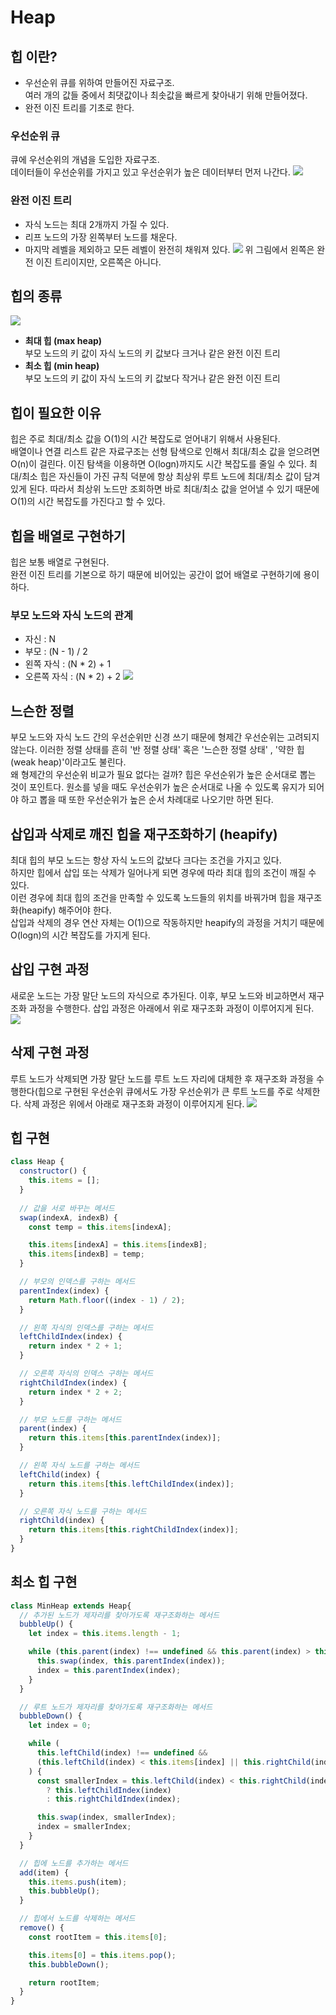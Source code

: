 # Heap
## 힙 이란?
- 우선순위 큐를 위하여 만들어진 자료구조.  
  여러 개의 값들 중에서 최댓값이나 최솟값을 빠르게 찾아내기 위해 만들어졌다.
- 완전 이진 트리를 기초로 한다.

### 우선순위 큐
큐에 우선순위의 개념을 도입한 자료구조.  
데이터들이 우선순위를 가지고 있고 우선순위가 높은 데이터부터 먼저 나간다.
![](./img/heap_01.png)

### 완전 이진 트리
- 자식 노드는 최대 2개까지 가질 수 있다.
- 리프 노드의 가장 왼쪽부터 노드를 채운다.
- 마지막 레벨을 제외하고 모든 레벨이 완전히 채워져 있다.
![](img/heap_02.png)
위 그림에서 왼쪽은 완전 이진 트리이지만, 오른쪽은 아니다.

## 힙의 종류
![](img/heap_03.png)
- __최대 힙 (max heap)__  
  부모 노드의 키 값이 자식 노드의 키 값보다 크거나 같은 완전 이진 트리
- __최소 힙 (min heap)__  
  부모 노드의 키 값이 자식 노드의 키 값보다 작거나 같은 완전 이진 트리

## 힙이 필요한 이유
힙은 주로 최대/최소 값을 O(1)의 시간 복잡도로 얻어내기 위해서 사용된다.  
배열이나 연결 리스트 같은 자료구조는 선형 탐색으로 인해서 최대/최소 값을 얻으려면 O(n)이 걸린다. 이진 탐색을 이용하면 O(logn)까지도 시간 복잡도를 줄일 수 있다.
최대/최소 힙은 자신들이 가진 규칙 덕분에 항상 최상위 루트 노드에 최대/최소 값이 담겨있게 된다. 따라서 최상위 노드만 조회하면 바로 최대/최소 값을 얻어낼 수 있기 때문에 O(1)의 시간 복잡도를 가진다고 할 수 있다.

## 힙을 배열로 구현하기
힙은 보통 배열로 구현된다.  
완전 이진 트리를 기본으로 하기 때문에 비어있는 공간이 없어 배열로 구현하기에 용이하다.

### 부모 노드와 자식 노드의 관계
- 자신 : N
- 부모 :  (N - 1) / 2
- 왼쪽 자식 : (N * 2) + 1
- 오른쪽 자식 : (N * 2) + 2
![](img/heap_04.png)

## 느슨한 정렬
부모 노드와 자식 노드 간의 우선순위만 신경 쓰기 때문에 형제간 우선순위는 고려되지 않는다. 이러한 정렬 상태를 흔히 '반 정렬 상태' 혹은 '느슨한 정렬 상태' , '약한 힙(weak heap)'이라고도 불린다.  
왜 형제간의 우선순위 비교가 필요 없다는 걸까? 힙은 우선순위가 높은 순서대로 뽑는 것이 포인트다. 원소를 넣을 때도 우선순위가 높은 순서대로 나올 수 있도록 유지가 되어야 하고 뽑을 때 또한 우선순위가 높은 순서 차례대로 나오기만 하면 된다.

## 삽입과 삭제로 깨진 힙을 재구조화하기 (heapify)
최대 힙의 부모 노드는 항상 자식 노드의 값보다 크다는 조건을 가지고 있다.  
하지만 힙에서 삽입 또는 삭제가 일어나게 되면 경우에 따라 최대 힙의 조건이 깨질 수 있다.  
이런 경우에 최대 힙의 조건을 만족할 수 있도록 노드들의 위치를 바꿔가며 힙을 재구조화(heapify) 해주어야 한다.  
삽입과 삭제의 경우 연산 자체는 O(1)으로 작동하지만 heapify의 과정을 거치기 때문에 O(logn)의 시간 복잡도를 가지게 된다.

## 삽입 구현 과정
새로운 노드는 가장 말단 노드의 자식으로 추가된다. 이후, 부모 노드와 비교하면서 재구조화 과정을 수행한다. 삽입 과정은 아래에서 위로 재구조화 과정이 이루어지게 된다.
![](img/heap_05.png)

## 삭제 구현 과정
루트 노드가 삭제되면 가장 말단 노드를 루트 노드 자리에 대체한 후 재구조화 과정을 수행한다(힙으로 구현된 우선순위 큐에서도 가장 우선순위가 큰 루트 노드를 주로 삭제한다. 삭제 과정은 위에서 아래로 재구조화 과정이 이루어지게 된다.
![](img/heap_06.png)

## 힙 구현
```javascript
class Heap {
  constructor() {
    this.items = [];
  }
  
  // 값을 서로 바꾸는 메서드
  swap(indexA, indexB) {
    const temp = this.items[indexA];

    this.items[indexA] = this.items[indexB];
    this.items[indexB] = temp;
  }

  // 부모의 인덱스를 구하는 메서드
  parentIndex(index) {
    return Math.floor((index - 1) / 2);
  }

  // 왼쪽 자식의 인덱스를 구하는 메서드
  leftChildIndex(index) {
    return index * 2 + 1;
  }

  // 오른쪽 자식의 인덱스 구하는 메서드
  rightChildIndex(index) {
    return index * 2 + 2;
  }

  // 부모 노드를 구하는 메서드
  parent(index) {
    return this.items[this.parentIndex(index)];
  }

  // 왼쪽 자식 노드를 구하는 메서드
  leftChild(index) {
    return this.items[this.leftChildIndex(index)];
  }

  // 오른쪽 자식 노드를 구하는 메서드
  rightChild(index) {
    return this.items[this.rightChildIndex(index)];
  }
}
```

## 최소 힙 구현
```javascript
class MinHeap extends Heap{
  // 추가된 노드가 제자리를 찾아가도록 재구조화하는 메서드
  bubbleUp() {
    let index = this.items.length - 1;

    while (this.parent(index) !== undefined && this.parent(index) > this.items[index]) {
      this.swap(index, this.parentIndex(index));
      index = this.parentIndex(index);
    }
  }

  // 루트 노드가 제자리를 찾아가도록 재구조화하는 메서드
  bubbleDown() {
    let index = 0;

    while (
      this.leftChild(index) !== undefined &&
      (this.leftChild(index) < this.items[index] || this.rightChild(index) < this.items[index])
    ) {
      const smallerIndex = this.leftChild(index) < this.rightChild(index)
        ? this.leftChildIndex(index)
        : this.rightChildIndex(index);

      this.swap(index, smallerIndex);
      index = smallerIndex;
    }
  }

  // 힙에 노드를 추가하는 메서드
  add(item) {
    this.items.push(item);
    this.bubbleUp();
  }

  // 힙에서 노드를 삭제하는 메서드
  remove() {
    const rootItem = this.items[0];

    this.items[0] = this.items.pop();
    this.bubbleDown();

    return rootItem;
  }
}
```
